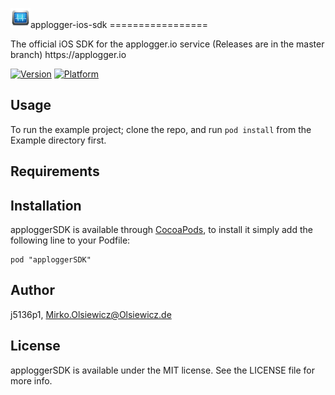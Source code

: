 <p>
<img src="applogger.png" title="Applogger.io" float=left>applogger-ios-sdk
=================
</p>
The official iOS SDK for the applogger.io service (Releases are in the master branch) https://applogger.io

[![Version](http://cocoapod-badges.herokuapp.com/v/apploggerSDK/badge.png)](http://cocoadocs.org/docsets/apploggerSDK)
[![Platform](http://cocoapod-badges.herokuapp.com/p/apploggerSDK/badge.png)](http://cocoadocs.org/docsets/apploggerSDK)

## Usage

To run the example project; clone the repo, and run `pod install` from the Example directory first.

## Requirements

## Installation

apploggerSDK is available through [CocoaPods](http://cocoapods.org), to install
it simply add the following line to your Podfile:

    pod "apploggerSDK"

## Author

j5136p1, Mirko.Olsiewicz@Olsiewicz.de

## License

apploggerSDK is available under the MIT license. See the LICENSE file for more info.

